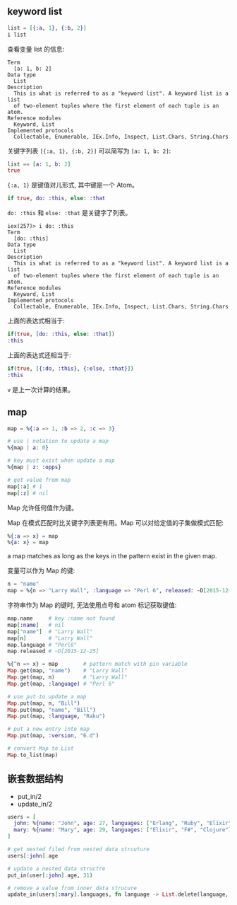 ## keyword list

```elixir
list = [{:a, 1}, {:b, 2}]
i list
```

查看变量 list 的信息: 

```
Term
  [a: 1, b: 2]
Data type
  List
Description
  This is what is referred to as a "keyword list". A keyword list is a list
  of two-element tuples where the first element of each tuple is an atom.
Reference modules
  Keyword, List
Implemented protocols
  Collectable, Enumerable, IEx.Info, Inspect, List.Chars, String.Chars
```

关键字列表 `[{:a, 1}, {:b, 2}]` 可以简写为 `[a: 1, b: 2]`:

```elixir
list == [a: 1, b: 2]
true
```

`{:a, 1}` 是键值对儿形式, 其中键是一个 Atom。



```elixir
if true, do: :this, else: :that
```

`do: :this` 和 `else: :that` 是关键字了列表。

```
iex(257)> i do: :this
Term
  [do: :this]
Data type
  List
Description
  This is what is referred to as a "keyword list". A keyword list is a list
  of two-element tuples where the first element of each tuple is an atom.
Reference modules
  Keyword, List
Implemented protocols
  Collectable, Enumerable, IEx.Info, Inspect, List.Chars, String.Chars
```

上面的表达式相当于:

```elixir
if(true, [do: :this, else: :that])
:this
```

上面的表达式还相当于:

```elixir
if(true, [{:do, :this}, {:else, :that}])
:this
```

`v` 是上一次计算的结果。

## map

```elixir
map = %{:a => 1, :b => 2, :c => 3}

# use | notation to update a map
%{map | a: 0}

# key must exist when update a map
%{map | z: :opps}

# get value from map
map[:a] # 1
map[:z] # nil
```

Map 允许任何值作为键。

Map 在模式匹配时比关键字列表更有用。Map 可以对给定值的子集做模式匹配:

```elixir
%{:a => x} = map
%{a: x} = map
```

a map matches as long as the keys in the pattern exist in the given map.

变量可以作为 Map 的键:

```elixir
n = "name"
map = %{n => "Larry Wall", :language => "Perl 6", released: ~D[2015-12-25]}
```

字符串作为 Map 的键时, 无法使用点号和 atom 标记获取键值:

```elixir
map.name     # key :name not found
map[:name]   # nil
map["name"]  # "Larry Wall"
map[n]       # "Larry Wall" 
map.language # "Perl6"
map.released # ~D[2015-12-25]

%{^n => x} = map        # pattern match with pin variable
Map.get(map, "name")    # "Larry Wall"
Map.get(map, n)         # "Larry Wall"
Map.get(map, :language) # "Perl 6"

# use put to update a map
Map.put(map, n, "Bill")
Map.put(map, "name", "Bill")
Map.put(map, :language, "Raku")

# put a new entry into map
Map.put(map, :version, "6.d")

# convert Map to List
Map.to_list(map)
```

## 嵌套数据结构

- put_in/2
- update_in/2

```elixir
users = [
  john: %{name: "John", age: 27, languages: ["Erlang", "Ruby", "Elixir"]},
  mary: %{name: "Mary", age: 29, languages: ["Elixir", "F#", "Clojure"]}
]

# get nested filed from nested data strcuture
users[:john].age

# update a nested data structre
put_in(user[:john].age, 31)

# remove a value from inner data strucure
update_in(users[:mary].languages, fn language -> List.delete(language, "F#") end)
```